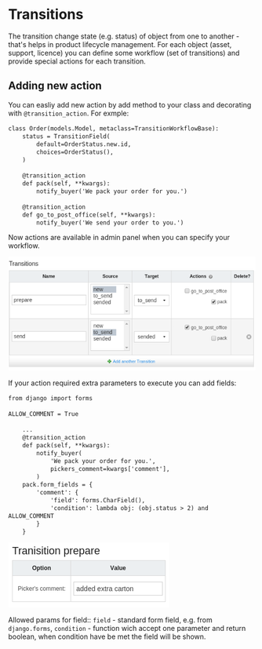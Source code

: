 # Transitions
The transition change state (e.g. status) of object from one to another - that's helps in product lifecycle management. For each object (asset, support, licence) you can define some workflow (set of transitions) and provide special actions for each transition.

## Adding new action
You can easliy add new action by add method to your class and decorating with ``@transition_action``. For exmple:

```django
class Order(models.Model, metaclass=TransitionWorkflowBase):
    status = TransitionField(
        default=OrderStatus.new.id,
        choices=OrderStatus(),
    )

    @transition_action
    def pack(self, **kwargs):
        notify_buyer('We pack your order for you.')

    @transition_action
    def go_to_post_office(self, **kwargs):
        notify_buyer('We send your order to you.')
```

Now actions are available in admin panel when you can specify your workflow.

![Add transition](img/add_transitions.png)

If your action required extra parameters to execute you can add fields:
```django
from django import forms

ALLOW_COMMENT = True

    ...
    @transition_action
    def pack(self, **kwargs):
        notify_buyer(
            'We pack your order for you.',
            pickers_comment=kwargs['comment'],
        )
    pack.form_fields = {
        'comment': {
            'field': forms.CharField(),
            'condition': lambda obj: (obj.status > 2) and ALLOW_COMMENT
        }
    }
```

![Extra params](img/extra_params.png)

Allowed params for field::
    ``field`` - standard form field, e.g. from ``django.forms``,
    ``condition`` - function wich accept one parameter and return boolean, when condition have be met the field will be shown.
